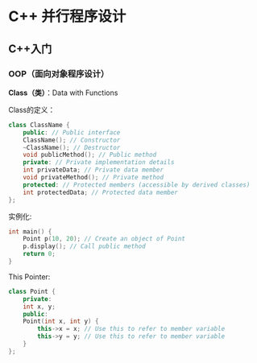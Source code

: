 # C++ 并行程序设计

## C++入门

### OOP（面向对象程序设计）

**Class（类）**：Data with Functions

Class的定义：

```cpp
class ClassName {
    public: // Public interface
    ClassName(); // Constructor
    ~ClassName(); // Destructor
    void publicMethod(); // Public method
    private: // Private implementation details
    int privateData; // Private data member
    void privateMethod(); // Private method
    protected: // Protected members (accessible by derived classes)
    int protectedData; // Protected data member
};
```

实例化:

```cpp
int main() {
    Point p(10, 20); // Create an object of Point
    p.display(); // Call public method
    return 0;
}
```

This Pointer:

```cpp
class Point {
    private:
    int x, y;
    public:
    Point(int x, int y) {
        this->x = x; // Use this to refer to member variable
        this->y = y; // Use this to refer to member variable
    }
};
```


